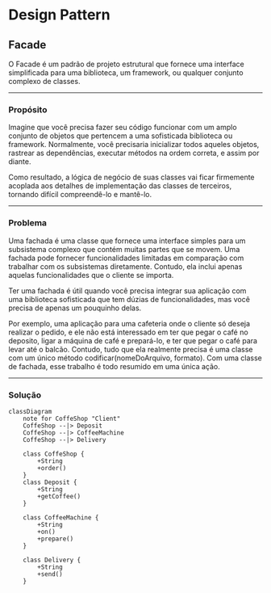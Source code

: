 # Design Pattern

## Facade
O Facade é um padrão de projeto estrutural que fornece uma interface simplificada para uma biblioteca, um framework, ou qualquer conjunto complexo de classes.

---
### Propósito
Imagine que você precisa fazer seu código funcionar com um amplo conjunto de objetos que pertencem a uma sofisticada biblioteca ou framework. Normalmente, você precisaria inicializar todos aqueles objetos, rastrear as dependências, executar métodos na ordem correta, e assim por diante.

Como resultado, a lógica de negócio de suas classes vai ficar firmemente acoplada aos detalhes de implementação das classes de terceiros, tornando difícil compreendê-lo e mantê-lo.

---
### Problema
Uma fachada é uma classe que fornece uma interface simples para um subsistema complexo que contém muitas partes que se movem. Uma fachada pode fornecer funcionalidades limitadas em comparação com trabalhar com os subsistemas diretamente. Contudo, ela inclui apenas aquelas funcionalidades que o cliente se importa.

Ter uma fachada é útil quando você precisa integrar sua aplicação com uma biblioteca sofisticada que tem dúzias de funcionalidades, mas você precisa de apenas um pouquinho delas.

Por exemplo, uma aplicação para uma cafeteria onde o cliente só deseja realizar o pedido, e ele não está interessado em ter que pegar o café no deposito, ligar a máquina de café e prepará-lo, e ter que pegar o café para levar até o balcão. Contudo, tudo que ela realmente precisa é uma classe com um único método codificar(nomeDoArquivo, formato). Com uma classe de fachada, esse trabalho é todo resumido em uma única ação.

---
### Solução
```mermaid
classDiagram
    note for CoffeShop "Client"
    CoffeShop --|> Deposit
    CoffeShop --|> CoffeeMachine
    CoffeShop --|> Delivery

    class CoffeShop {
        +String
        +order()
    }
    class Deposit {
        +String
        +getCoffee()
    }

    class CoffeeMachine {
        +String
        +on()
        +prepare()
    }

    class Delivery {
        +String
        +send()
    }
```